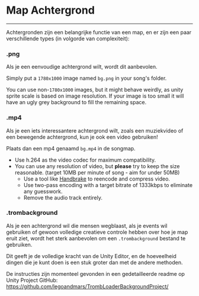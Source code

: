 # Map Achtergrond
---

Achtergronden zijn een belangrijke functie van een map, en er zijn een paar verschillende types (in volgorde van complexiteit):

### .png

Als je een eenvoudige achtergrond wilt, wordt dit aanbevolen.

Simply put a `1780x1000` image named `bg.png` in your song's folder.

You can use non-`1780x1000` images, but it might behave weirdly, as unity sprite scale is based on image resolution. If your image is too small it will have an ugly grey background to fill the remaining space.

### .mp4

Als je een iets interessantere achtergrond wilt, zoals een muziekvideo of een bewegende achtergrond, kun je ook een video gebruiken!

Plaats dan een mp4 genaamd `bg.mp4` in de songmap.

- Use h.264 as the video codec for maximum compatibility.
- You can use any resolution of video, but **please** try to keep the size reasonable. (target 10MB per minute of song - aim for under 50MB)
  - Use a tool like [Handbrake](https://handbrake.fr/) to reencode and compress video.
  - Use two-pass encoding with a target bitrate of 1333kbps to eliminate any guesswork.
  - Remove the audio track entirely.

### .trombackground

Als je een achtergrond wil die mensen wegblaast, als je events wil gebruiken of gewoon volledige creatieve controle hebben over hoe je map eruit ziet, wordt het sterk aanbevolen om een `.trombackground` bestand te gebruiken.

Dit geeft je de volledige kracht van de Unity Editor, en de hoeveelheid dingen die je kunt doen is een stuk groter dan met de andere methoden.

De instructies zijn momenteel gevonden in een gedetailleerde readme op Unity Project GitHub: <https://github.com/legoandmars/TrombLoaderBackgroundProject/>
